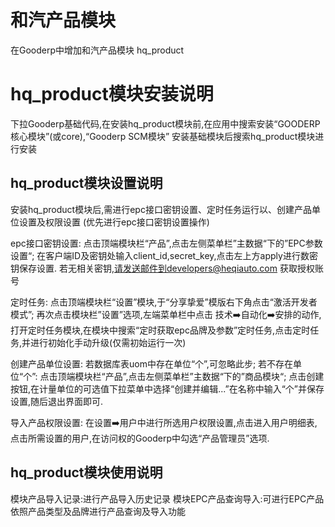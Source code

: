 # 和汽产品模块
在Gooderp中增加和汽产品模块 hq_product

hq_product模块安装说明
=======================================

下拉Gooderp基础代码,在安装hq_product模块前,在应用中搜索安装“GOODERP 核心模块”(或core),“Gooderp SCM模块”
安装基础模块后搜索hq_product模块进行安装


hq_product模块设置说明
----------------------------------
安装hq_product模块后,需进行epc接口密钥设置、定时任务运行以、创建产品单位设置及权限设置
(优先进行epc接口密钥设置操作)

epc接口密钥设置:
    点击顶端模块栏“产品”,点击左侧菜单栏”主数据“下的”EPC参数设置“;
    在客户端ID及密钥处输入client_id,secret_key,点击左上方apply进行数密钥保存设置.
    若无相关密钥,请发送邮件到developers@heqiauto.com 获取授权账号
    
定时任务:
   点击顶端模块栏“设置”模块,于“分享挚爱”模版右下角点击“激活开发者模式”;
   再次点击模块栏”设置”选项,左端菜单栏中点击 技术➡️自动化➡️安排的动作,打开定时任务模块,在模块中搜索“定时获取epc品牌及参数”定时任务,点击定时任务,并进行初始化手动升级(仅需初始运行一次)
   
创建产品单位设置:
   若数据库表uom中存在单位“个”,可忽略此步;
   若不存在单位“个”:
      点击顶端模块栏“产品”,点击左侧菜单栏”主数据“下的”商品模块“;
      点击创建按钮,在计量单位的可选值下拉菜单中选择“创建并编辑...”在名称中输入“个”并保存设置,随后退出界面即可.
  
 导入产品权限设置:
    在设置➡️用户中进行所选用户权限设置,点击进入用户明细表,点击所需设置的用户,在访问权的Gooderp中勾选“产品管理员”选项.

hq_product模块使用说明
----------------------------------

模块产品导入记录:进行产品导入历史记录
模块EPC产品查询导入:可进行EPC产品依照产品类型及品牌进行产品查询及导入功能


